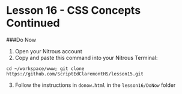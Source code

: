 Lesson 16 - CSS Concepts Continued
========

###Do Now

1. Open your Nitrous account 
2. Copy and paste this command into your Nitrous Terminal:

  ```
  cd ~/workspace/www; git clone https://github.com/ScriptEdClaremontHS/lesson15.git
  ```
3. Follow the instructions in `donow.html` in the `lesson16/DoNow` folder 
